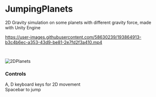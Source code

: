 # JumpingPlanets

2D Gravity simulation on some planets with different gravity force, made with Unity Engine
<br/>

https://user-images.githubusercontent.com/58630239/193864913-b3c4b6ec-a353-43d9-be81-2e7fd2f3a410.mp4

<br/>

![2DPlanets](https://user-images.githubusercontent.com/58630239/193865406-e99d3c48-6d32-4804-97c8-cabe9fd3d595.PNG)

### Controls
A, D keyboard keys for 2D movement <br/>
Spacebar to jump
